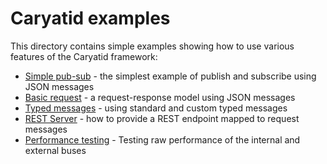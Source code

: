 # Caryatid examples

This directory contains simple examples showing how to use various features of the Caryatid framework:

* [Simple pub-sub](simple/) - the simplest example of publish and subscribe using JSON messages
* [Basic request](request/) - a request-response model using JSON messages
* [Typed messages](typed/) - using standard and custom typed messages
* [REST Server](rest/) - how to provide a REST endpoint mapped to request messages
* [Performance testing](performance/) - Testing raw performance of the internal and external buses 

